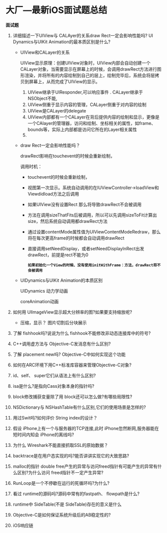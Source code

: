 # 大厂—最新iOS面试题总结

**面试题**

1. 详细描述一下UIView与 CALAyer的关系draw Rect一定会影响性能吗? UI Dynamics与UIKit Animation的最本质区别是什么?

   - UIView和CALayer的关系

     UIView显示原理：创建UIView对象时，UIView内部会自动创建一个CALayer对象，当需要显示在屏幕上的时候，会调用drawRect方法进行图形渲染，并将所有的内容绘制到自己的层上，绘制完毕后，系统会将层拷贝到屏幕上，从而完成了UIView的显示。

     1. UIView继承于UIResponder,可以响应事件 . CALayer继承于NSObject不能,
     2. UIView侧重于显示内容的管理，CALayer侧重于对内容的绘制
     3. UIView是CALayer的delegate
     4. UIView内部都有一个CALayer在背后提供内容的绘制和显示，更像是一个CAlayer的管理器，访问和绘制、坐标相关的属性，如frame、bounds等，实际上内部都是访问它所在的Layer相关属性
     5. 

   - draw Rect一定会影响性能吗？

     drawRect影响在touchevent的时候会重新绘制，

     调用时机：

      - touchevent的时候会重新绘制，

      - 视图第一次显示。系统自动调用的在IUViewController->loadView和Viewdidload方法之后调用

      - 如果UIView没有设置Rect 那么将导致drawRect不会被调用

      - 方法在调用sizeThatFits后被调用，所以可以先调用sizeToFit计算出size，然后系统自动调用都drawRect方法

      - 通过设置contentMode属性值为UIViewContentModeRedraw，那么将在每次更高frame的时候都会自动调用drawRect

      - 直接调用setNeedDisplay，或者setNeedDisplayInRect出发drawRect，前提是rect不能为0

        **`如果初始化一个View的时候、没有使用initWithFrame：方法，drawRect将不会被调用`**

        

   - UIDynamics与UIKit Animation的本质区别

     UIDynamics 动力学动画

     coreAnimation动画

2. 如何用 UllmageView显示超大分辨率的图?如果要支持缩放呢?
   - 压缩，显示？ 图片切割后分块展示
3. 了解 fishhook吗?说说为什么 fishhook不能修改非动态连接库中的符号?

4. C++调用虚方法与 Objective-C发消息有什么区别?

5. 了解 placement new吗? Objective-C中如何实现这个功能

6. 如何在ARC环境下用C++标准库容器来管理Objective-C对象?

7. id、self、 super它们从语法上有什么区别?

8. isa是什么?是指向Cass对象本身的指针吗?

9. block修改捕获变量除了用 block还可以怎么做?有哪些局限性?

10. NSDictionary与 NSHashTable有什么区别,它们的使用场景是怎样的?
11. 用过Swit吗?如何评价 String index的设计？

12. 假设 iPhone上有一个与服务器的TCP连接,此时 iPhone忽然断网,服务器能在短时间内知会 iPhone的离线吗?

13. 为什么 Wireshark不能直接抓取SSL的原始数据？

14. backtrace是在用户态实现的吗?能否讲讲实现它的大致思路?

15. malloc的指针 double free产生的异常与访问freed指针有可能产生的异常有什么区别?为什么访问 freed指针不一定产生异常?

16. RunLoop是一个不停歇在运行的死循环吗?为什么?

17. 看过 runtime的源码吗?源码中常有的fastpath、 flowpath是什么?

18. runtime中 SideTable(不是 SideTable)存在的意义是什么

19. Objective-C是如何保证系统升级后的AB稳定性的?
20. iOS响应链